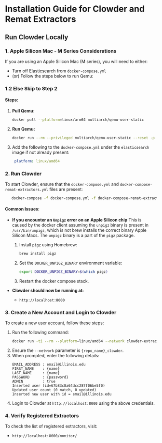 # Installation Guide for Clowder and Remat Extractors

## Run Clowder Locally

### 1. Apple Silicon Mac - M Series Considerations
If you are using an Apple Silicon Mac (M series), you will need to either:
- Turn off Elasticsearch from `docker-compose.yml`
- (or) Follow the steps below to run Qemu:

### 1.2 Else Skip to Step 2

#### Steps:
1. **Pull Qemu:**
   ```sh
   docker pull --platform=linux/arm64 multiarch/qemu-user-static
   ```
2. **Run Qemu:**
   ```sh
   docker run --rm --privileged multiarch/qemu-user-static --reset -p yes
   ```
3. Add the following to the `docker-compose.yml` under the `elasticsearch` image if not already present:
   ```yaml
    platform: linux/amd64
   ```

### 2. Run Clowder
To start Clowder, ensure that the `docker-compose.yml` and `docker-compose-remat-extractors.yml` files are present:

```sh
   docker-compose -f docker-compose.yml -f docker-compose-remat-extractors.yml up -d
```

#### Common Issues:
- **If you encounter an `Unpigz` error on an Apple Silicon chip**
This is caused by the docker client assuming the `unpigz` binary is present in `/usr/bin/unpigz`, which is not brew 
installs the correct binary Apple Silicon Macs. The `unpigz` binary is a part of the `pigz` package.
  1. Install `pigz` using Homebrew:
     ```sh
     brew install pigz
     ```
  2. Set the `DOCKER_UNPIGZ_BINARY` environment variable:
     ```sh
     export DOCKER_UNPIGZ_BINARY=$(which pigz)
     ```
  3. Restart the docker compose stack.

- **Clowder should now be running at:**
  - `http://localhost:8000`

### 3. Create a New Account and Login to Clowder

To create a new user account, follow these steps:

1. Run the following command:
   ```sh
   docker run -ti --rm --platform=linux/amd64 --network clowder-extractors_clowder clowder/mongo-init
   ```
2. Ensure the `--network` parameter is `{repo_name}_clowder`.
3. When prompted, enter the following details:
   ```plaintext
   EMAIL_ADDRESS : email@illinois.edu
   FIRST_NAME    : {name}
   LAST_NAME     : {name}
   PASSWORD      : {password}
   ADMIN         : true
   Inserted user (id=67b83c8a64dcc287f06be5f0)
   Updated user count (0 match, 0 updated)
   Inserted new user with id = email@illinois.edu
   ```
4. Login to Clowder at `http://localhost:8000` using the above credentials.

### 4. Verify Registered Extractors
To check the list of registered extractors, visit:
- `http://localhost:8000/monitor/`
